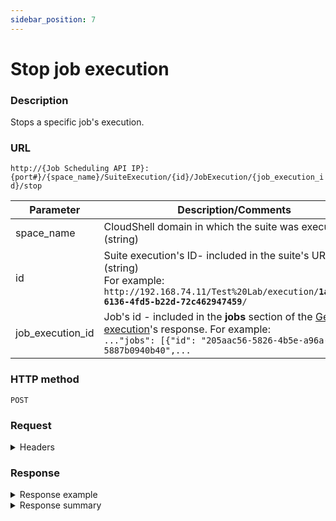 ```yaml
---
sidebar_position: 7
---
```


# Stop job execution

### Description

Stops a specific job's execution.

### URL

`http://{Job Scheduling API IP}:{port#}/{space_name}/SuiteExecution/{id}/JobExecution/{job_execution_id}/stop`

| Parameter | Description/Comments |
| --- | --- |
| space_name | CloudShell domain in which the suite was executed. (string) |
| id | Suite execution's ID- included in the suite's URL. (string)<br/>For example:<br/><code>ht<span>tp</span>://192.168.74.11/Test%20Lab/execution/<b>1ab91be7-6136-4fd5-b22d-72c462947459</b>/</code> |
| job_execution_id | Job's id - included in the **jobs** section of the [Get suite execution](./get-suite-execution)'s response. For example:<br/>`..."jobs": [{"id": "205aac56-5826-4b5e-a96a-5887b0940b40",...` |

### HTTP method

`POST`

### Request

<details>
<summary>Headers</summary>


Example header format:

`Authorization: Basic <authorization token returned from the login method>`

`Content-Type: application/json`

</details>

### Response

<details>
<summary>Response example</summary>
```javascript
{
  "errors": [
    {
      "message": "'843b572e-e768-47d7-8333-48b2c6f23d8b': Execution already completed",
      "name": "ExecutionCompleted",
      "code": 1007
    }
  ]
}
```
</details>

<details>
<summary>Response summary</summary>

<table>
<thead><tr><th>Parameter</th><th>Description/Comments</th></tr></thead>
<tbody>
  <tr>
    <td>name</td>
    <td>ExecutionCompleted (string)</td>
  </tr>
</tbody>
</table>
</details>